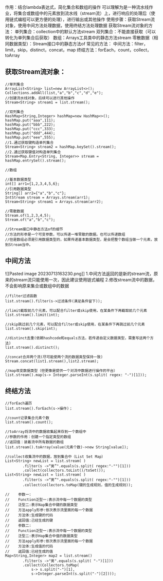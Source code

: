 作用：结合lambda表达式，简化集合和数组的操作
可以理解为是一种流水线作业，将集合或数组中的元素放到流水线（stream流）上，进行响应的处理后（使用链式编程可以更方便的处理），进行输出或其他操作
使用步骤：获取Stream流对象，使用中间方法处理数据，使用终结方法处理数据
获取Stream流对象的方法：
单列集合：collection中的默认方法stream
双列集合：不能直接获取（可以转化为单列集合后获取）
数组：Arrays工具类中的静态方法stream
零散数据（相同数据类型）：Stream接口中的静态方法of
常见的方法：
中间方法：filter，limit，skip，distinct，concat，map
终结方法：forEach，count，collect，toArray

## 获取Stream流对象：
```
//单列集合
ArrayList<String> list=new ArrayList<>();  
Collections.addAll(list,"a","b","c","d","e");  
//创建流水线对象，后续可以进行其他操作
Stream<String> stream1 = list.stream();

//双列集合
HashMap<String,Integer> hashMap=new HashMap<>();  
hashMap.put("aaa",111);  
hashMap.put("bbb",222);  
hashMap.put("ccc",333);  
hashMap.put("ddd",444);  
hashMap.put("eee",555);
//1.通过获取键构造单列集合
Stream<String> stream2 = hashMap.keySet().stream();
//2.通过获取键值对构造单列集合
Stream<Map.Entry<String, Integer>> stream = hashMap.entrySet().stream();

//数组

//基本数据类型
int[] arr1={1,2,3,4,5,6};
//引用数据类型
String[] arr2={"a","b","c"};  
IntStream stream = Arrays.stream(arr1);  
Stream<String> stream1 = Arrays.stream(arr2);

//零散数据
Stream.of(1,2,3,4,5);
Stream.of("a","b","c");

//Stream接口中静态方法of的细节
//方法的形参是一个可变参数，可以传递一堆零散的数据。也可以传递数组
//但是数组必须是引用数据类型的，如果传递基本数据类型，是会把整个数组当做一个元素，放到Stream当中。
```
## 中间方法
![[Pasted image 20230713163230.png]]
1.中间方法返回的是新的stream流，原来的stream流只能使用一次，因此建议使用链式编程
2.修改stream流中的数据，不会影响原来集合或数组中的数据
```
//filter过滤函数
list.stream().filter(s->过滤条件(满足条件留下));

//limit截取前几个元素，可以配合filter或skip使用，在某条件下再截取前几个元素
list.stream().limit(int);

//skip跳过前几个元素，可以配合filter或skip使用，在某条件下再跳过前几个元素
list.stream().skip(int);

//distinct去重(依赖hashcode和equals方法，若传递自定义数据类型，需重写这两个方法)
list.stream().distinct();

//concat合并两个流(尽可能使两个流的数据类型保持一致)
Stream.concat(list1.stream(),list2.stream);

//map改变数据类型（但更像是提供一个对流中数据进行操作的平台）
list.stream().map(s-> Integer.parseInt(s.split( regex: "-")[1]));

```
## 终结方法
```
//forEach遍历
list.stream().forEach(s->操作)；

//count记录集合元素个数
list.stream().count();

//toArray将流中的数据收集起来存到一个数组中
//参数的作用：创建一个指定类型的数组
//返回值：装着流中所有数据的数组
list.stream().toArray(value(元素个数)->new String[value]);

//collect收集流中的数据，放到集合中（List Set Map）
List<String> newList = list.stream( )
		.filter(s ->“男”".equals(s.split( regex:"-"")[1]))
		.collect(collectors.toList()/toSet());
List<String> newList = list.stream( )
		.filter(s ->“男”".equals(s.split( regex:"-"")[1]))
		.collect(collectors.toMap(键的生成规则，值的生成规则));
  
//    参数一:  
//    Function泛型一:表示流中每一个数据的类型  
//    泛型二:表示Nap集合中键的数据类型  
//    方法apply形参:依次表示流里面的每一个数据  
//    方法体:生成键的代码  
//    返回值:己经生成的键  
//    参数二:  
//    Function泛型一:表示流中每一个数据的类型  
//    泛型二:表示Hap集合中值的数据类型  
//    方法apply形参:依次表示流里面的每一个数据  
//    方法体:生成值的代码  
//    返回值:已经生成的值
Map<String,Integer> map2 = list.stream()  
        .filter(s ->"男".equals(s.split( "-")[1]))  
        .collect(Collectors.toMap(  
	        s-> s.split("-")[1],  
	        s->Integer.parseInt(s.split("-")[2])));
	
```
